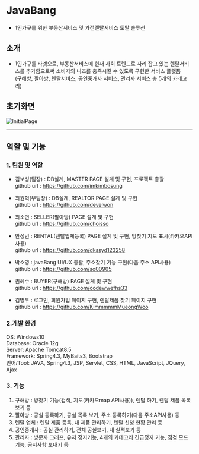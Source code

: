 # JavaBang
- 1인가구를 위한 부동산서비스 및 가전렌탈서비스 토탈 솔루션
## 소개
- 1인가구를 타겟으로, 부동산서비스에 현재 사회 트렌드로 자리 잡고 있는 렌탈서비스를 추가함으로써 소비자의 니즈를 충족시킬 수 있도록 구현한 서비스 플랫폼  
(구해방, 팔아방, 렌탈서비스, 공인중개사 서비스, 관리자 서비스 총 5개의 카테고리)

## 초기화면
![InitialPage](https://user-images.githubusercontent.com/12196202/74936066-d100b480-542c-11ea-9147-5c7f8fa64021.JPG)

----
## 역할 및 기능

### 1. 팀원 및 역할
- 김보성(팀장) : DB설계, MASTER PAGE 설계 및 구현, 프로젝트 총괄  
github url : https://github.com/imkimbosung    

- 최원혁(부팀장) : DB설계, REALTOR PAGE 설계 및 구현  
github url : https://github.com/develwon

- 최소연 : SELLER(팔아방) PAGE 설계 및 구현  
github url : https://github.com/choisso

- 안성빈 : RENTAL(렌탈업체등록) PAGE 설계 및 구현, 방찾기 지도 표시(카카오API사용)  
github url : https://github.com/dkssyd123258

- 박소영 : javaBang UI/UX 총괄, 주소찾기 기능 구현(다음 주소 API사용)  
github url : https://github.com/so00905

- 권혜수 : BUYER(구해방) PAGE 설계 및 구현  
github url : https://github.com/codewwefhs33

- 김명우 : 로그인, 회원가입 페이지 구현, 렌탈제품 찾기 페이지 구현  
github url : https://github.com/KimmmmmMueongWoo



### 2.개발 환경
OS: Windows10  
Database: Oracle 12g  
Server: Apache Tomcat8.5  
Framework: Spring4.3, MyBaits3, Bootstrap   
언어/Tool: JAVA, Spring4.3, JSP, Servlet, CSS, HTML, JavaScript, JQuery, Ajax  

### 3. 기능
1. 구해방 : 방찾기 기능(검색, 지도(카카오map API사용)), 렌탈 하기, 렌탈 제품 목록 보기 등
2. 팔아방 : 공실 등록하기, 공실 목록 보기, 주소 등록하기(다음 주소API사용) 등
3. 렌탈 업체 : 렌탈 제품 등록, 내 제품 관리하기, 렌탈 신청 현황 관리 등
4. 공인중개사 : 공실 관리하기, 전체 공실보기, 내 실적보기 등
5. 관리자 : 방문자 그래프, 유저 정지기능, 4개의 카테고리 긴급정지 기능, 점검 모드 기능, 공지사항 보내기 등






